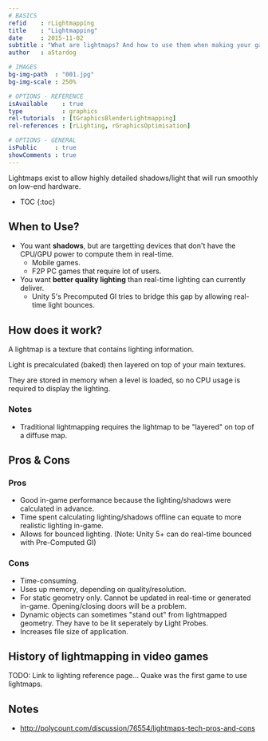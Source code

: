 ```yaml
---
# BASICS
refid    : rLightmapping
title    : "Lightmapping"
date     : 2015-11-02
subtitle : "What are lightmaps? And how to use them when making your game."
author   : aStardog

# IMAGES
bg-img-path  : "001.jpg"
bg-img-scale : 250%

# OPTIONS - REFERENCE
isAvailable    : true
type           : graphics
rel-tutorials  : [tGraphicsBlenderLightmapping]
rel-references : [rLighting, rGraphicsOptimisation]

# OPTIONS - GENERAL
isPublic     : true
showComments : true
---
```

Lightmaps exist to allow highly detailed shadows/light that will run smoothly on low-end hardware.

* TOC
{:toc}

## When to Use?

* You want **shadows**, but are targetting devices that don't have the CPU/GPU power to compute them in real-time.
  * Mobile games.
  * F2P PC games that require lot of users.
* You want **better quality lighting** than real-time lighting can currently deliver.
  * Unity 5's Precomputed GI tries to bridge this gap by allowing real-time light bounces.

## How does it work?

A lightmap is a texture that contains lighting information.

Light is precalculated (baked) then layered on top of your main textures.

They are stored in memory when a level is loaded, so no CPU usage is required to display the lighting.

### Notes

* Traditional lightmapping requires the lightmap to be "layered" on top of a diffuse map.

## Pros &amp; Cons

### Pros

* Good in-game performance because the lighting/shadows were calculated in advance.
* Time spent calculating lighting/shadows offline can equate to more realistic lighting in-game.
* Allows for bounced lighting. (Note: Unity 5+ can do real-time bounced with Pre-Computed GI)

### Cons

* Time-consuming.
* Uses up memory, depending on quality/resolution.
* For static geometry only. Cannot be updated in real-time or generated in-game. Opening/closing doors will be a problem.
* Dynamic objects can sometimes "stand out" from lightmapped geometry. They have to be lit seperately by Light Probes.
* Increases file size of application.

## History of lightmapping in video games

TODO: Link to lighting reference page...
Quake was the first game to use lightmaps.

## Notes

* http://polycount.com/discussion/76554/lightmaps-tech-pros-and-cons